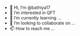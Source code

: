 - 👋 Hi, I’m @bathiya17
- 👀 I’m interested in QFT
- 🌱 I’m currently learning ...
- 💞️ I’m looking to collaborate on ...
- 📫 How to reach me ...

<!---
bathiya17/bathiya17 is a ✨ special ✨ repository because its `README.md` (this file) appears on your GitHub profile.
You can click the Preview link to take a look at your changes.
--->
